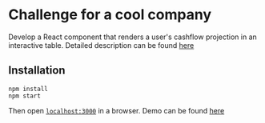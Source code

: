# Challenge for a cool company

Develop a React component that renders a user's cashflow projection in an interactive table.
Detailed description can be found [here](https://docs.google.com/document/d/1OcJMF3P0PgOhAVGDNxXDt3XvMoNH5x5m6kVpnXAhJjw/edit)

## Installation

```
npm install
npm start
```
Then open [`localhost:3000`](http://localhost:3000) in a browser.
Demo can be found [here](https://docs.google.com/document/d/1OcJMF3P0PgOhAVGDNxXDt3XvMoNH5x5m6kVpnXAhJjw/edit)
